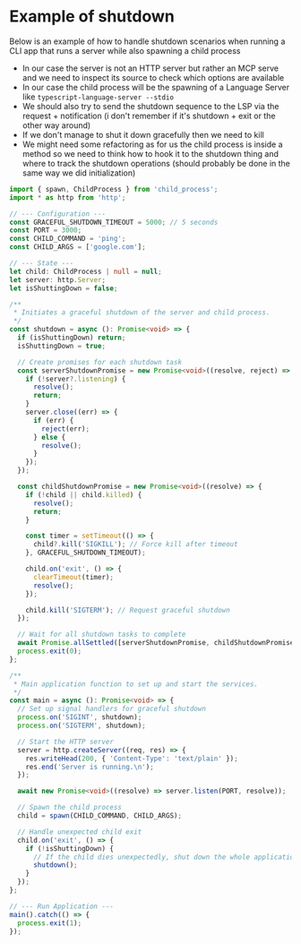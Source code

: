 # Example of shutdown

Below is an example of how to handle shutdown scenarios when running a CLI app that runs a server while also spawning a child process

- In our case the server is not an HTTP server but rather an MCP serve and we need to inspect its source to check which options are available
- In our case the child process will be the spawning of a Language Server like `typescript-language-server --stdio`
- We should also try to send the shutdown sequence to the LSP via the request + notification (i don't remember if it's shutdown + exit or the other way around)
- If we don't manage to shut it down gracefully then we need to kill
- We might need some refactoring as for us the child process is inside a method so we need to think how to hook it to the shutdown thing and where to track the shutdown operations (should probably be done in the same way we did initialization)

```ts
import { spawn, ChildProcess } from 'child_process';
import * as http from 'http';

// --- Configuration ---
const GRACEFUL_SHUTDOWN_TIMEOUT = 5000; // 5 seconds
const PORT = 3000;
const CHILD_COMMAND = 'ping';
const CHILD_ARGS = ['google.com'];

// --- State ---
let child: ChildProcess | null = null;
let server: http.Server;
let isShuttingDown = false;

/**
 * Initiates a graceful shutdown of the server and child process.
 */
const shutdown = async (): Promise<void> => {
  if (isShuttingDown) return;
  isShuttingDown = true;

  // Create promises for each shutdown task
  const serverShutdownPromise = new Promise<void>((resolve, reject) => {
    if (!server?.listening) {
      resolve();
      return;
    }
    server.close((err) => {
      if (err) {
        reject(err);
      } else {
        resolve();
      }
    });
  });

  const childShutdownPromise = new Promise<void>((resolve) => {
    if (!child || child.killed) {
      resolve();
      return;
    }

    const timer = setTimeout(() => {
      child?.kill('SIGKILL'); // Force kill after timeout
    }, GRACEFUL_SHUTDOWN_TIMEOUT);

    child.on('exit', () => {
      clearTimeout(timer);
      resolve();
    });

    child.kill('SIGTERM'); // Request graceful shutdown
  });

  // Wait for all shutdown tasks to complete
  await Promise.allSettled([serverShutdownPromise, childShutdownPromise]);
  process.exit(0);
};

/**
 * Main application function to set up and start the services.
 */
const main = async (): Promise<void> => {
  // Set up signal handlers for graceful shutdown
  process.on('SIGINT', shutdown);
  process.on('SIGTERM', shutdown);

  // Start the HTTP server
  server = http.createServer((req, res) => {
    res.writeHead(200, { 'Content-Type': 'text/plain' });
    res.end('Server is running.\n');
  });

  await new Promise<void>((resolve) => server.listen(PORT, resolve));

  // Spawn the child process
  child = spawn(CHILD_COMMAND, CHILD_ARGS);

  // Handle unexpected child exit
  child.on('exit', () => {
    if (!isShuttingDown) {
      // If the child dies unexpectedly, shut down the whole application
      shutdown();
    }
  });
};

// --- Run Application ---
main().catch(() => {
  process.exit(1);
});
```